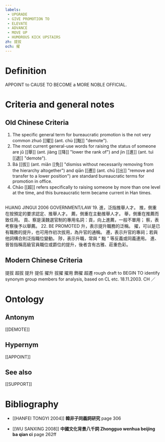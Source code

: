 ```yaml
---
labels: 
 - UPGRADE
 - GIVE PROMOTION TO
 - ELEVATE
 - ADVANCE
 - MOVE UP
 - HUMOROUS KICK UPSTAIRS
zh: 提拔
och: 擢
---
```


# Definition
APPOINT to CAUSE TO BECOME a MORE NOBLE OFFICIAL.
# Criteria and general notes
## Old Chinese Criteria
1. The specific general term for bureaucratic promotion is the not very common zhuó [[擢]] (ant. chù [[黜]] "demote").
2. The most current general-use words for raising the status of someone are jǔ [[舉]] (ant. jiàng [[降]] "lower the rank of") and jìn [[進]] (ant. tuì [[退]] "demote").
3. Bá [[拔]] (ant. miǎn [[免]] "dismiss without necessarily removing from the hierarchy altogether") and qiān [[遷]] (ant. chū [[出]] "remove and transfer to a lower position") are standard bureaucratic terms for promotion in office.
4. Chāo [[超]] refers specifically to raising someone by more than one level at the time, and this bureaucratic term became current in Han times.
## 
HUANG JINGUI 2006
GOVERNMENT/LAW 19.
進，泛指推舉人才。
推，側重在按預定的要求認定、推舉人才。
薦，側重在主動推舉人才。
舉，側重在推薦而致任用。
貢、察是漢魏選官制的專用名詞：貢，向上進薦，一般不單用；
察，表考察後予以舉薦。
22. BE PROMOTED
升，表示提升職務的泛稱。
擢，可以是已有職務的提升，也可用作初次拔用，為升官的通稱。
遷，表示升官的專祠；若與他詞構合則泛指職位變動。
陟，表示升職，常與 “ 黜 ” 等反義或同義連用。
進、晉皆指稱高級官員職位或爵位的提升，後者含有古雅、莊重色彩。
## Modern Chinese Criteria
提拔
超拔
提升
提任
擢升
拔擢
擢用
飾擢
超遷
rough draft to BEGIN TO identify synonym group members for analysis, based on CL etc. 18.11.2003. CH ／
# Ontology

## Antonym
[[DEMOTE]]
## Hypernym
[[APPOINT]]
## See also
[[SUPPORT]]
# Bibliography
- [[HANFEI TONGYI 2004]]
**韓非子同義詞研究** page 306

- [[WU SANXING 2008]]
**中國文化背景八千詞 Zhongguo wenhua beijing ba qian ci** page 262ff
